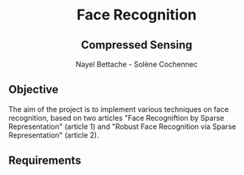 # <center> Face Recognition </center> 
## <center> Compressed Sensing

<center> Nayel Bettache - Solène Cochennec </center> 

## Objective 
The aim of the project is to implement various techniques on face recognition, based on two articles "Face Recogniftion by Sparse Representation" (article 1) and "Robust Face Recognition via Sparse Representation" (article 2). 



## Requirements 

